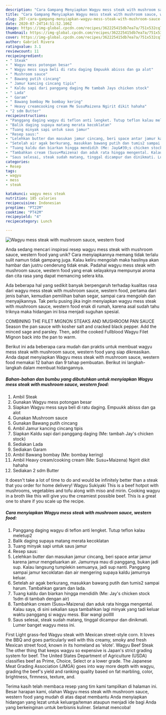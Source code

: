 ```yaml
---
description: "Cara Gampang Menyiapkan Wagyu mess steak with mushroom sauce, western food Anti Gagal"
title: "Cara Gampang Menyiapkan Wagyu mess steak with mushroom sauce, western food Anti Gagal"
slug: 207-cara-gampang-menyiapkan-wagyu-mess-steak-with-mushroom-sauce-western-food-anti-gagal
date: 2020-07-24T14:51:52.106Z
image: https://img-global.cpcdn.com/recipes/362225415db7ea7a/751x532cq70/wagyu-mess-steak-with-mushroom-sauce-western-food-foto-resep-utama.jpg
thumbnail: https://img-global.cpcdn.com/recipes/362225415db7ea7a/751x532cq70/wagyu-mess-steak-with-mushroom-sauce-western-food-foto-resep-utama.jpg
cover: https://img-global.cpcdn.com/recipes/362225415db7ea7a/751x532cq70/wagyu-mess-steak-with-mushroom-sauce-western-food-foto-resep-utama.jpg
author: Gabriel Rivera
ratingvalue: 3.1
reviewcount: 11
recipeingredient:
- " Steak"
- " Wagyu mess potongan besar"
- " Wagyu mess saya beli di ratu daging Empuukk abisss dan ga alot"
- " Mushroom sauce"
- " Bawang putih cincang"
- " Jamur kancing cincang tipis"
- " Kaldu sapi dari panggang daging Me tambah Jays chicken stock"
- " Lada"
- " Garam"
- " Bawang bombay Me bombay kering"
- " Heavy creamcooking cream Me SusuMaizena Ngirit dikit hahaha"
- "2 sdm Butter"
recipeinstructions:
- "Panggang daging wagyu di teflon anti lengket. Tutup teflon kalau meletup2"
- "Balik daging supaya matang merata kecoklatan"
- "Tuang minyak sapi untuk saus jamur"
- "Resep saus:"
- "Lelehkan butter dan masukan jamur cincang, beri space antar jamur karena jamur mengeluarkan air. Jamurnya mau di panggang, bukan jadi sup. Kalau langsung tumplekin semuanya, jadi sup nanti. Panggang sampai jamur kecoklatan dan air mengering supaya kaldu jamurnya keluar."
- "Setelah air agak berkurang, masukkan bawang putih dan tumis2 sampai harum. Tambahkan garam dan lada."
- "Tuang kaldu dan biarkan hingga mendidih (Me: Jay&#39;s chicken stock 1sdm di tambah dengan air)"
- "Tambahkan cream (Susu+Maizena) dan aduk rata hingga mengental. Kalau saya, di sini sekalian saya tambahkan lagi minyak yang tadi keluar waktu panggang si wagyu mess. Biar wangi polllll"
- "Saus selesai, steak sudah matang, tinggal dicampur dan dinikmati. Lumer banget wagyu mess ini."
categories:
- Resep
tags:
- wagyu
- mess
- steak

katakunci: wagyu mess steak 
nutrition: 185 calories
recipecuisine: Indonesian
preptime: "PT22M"
cooktime: "PT42M"
recipeyield: "4"
recipecategory: Lunch

---
```



![Wagyu mess steak with mushroom sauce, western food](https://img-global.cpcdn.com/recipes/362225415db7ea7a/751x532cq70/wagyu-mess-steak-with-mushroom-sauce-western-food-foto-resep-utama.jpg)

Anda sedang mencari inspirasi resep wagyu mess steak with mushroom sauce, western food yang unik? Cara menyiapkannya memang tidak terlalu sulit namun tidak gampang juga. Kalau keliru mengolah maka hasilnya akan hambar dan justru cenderung tidak enak. Padahal wagyu mess steak with mushroom sauce, western food yang enak selayaknya mempunyai aroma dan cita rasa yang dapat memancing selera kita.

Ada beberapa hal yang sedikit banyak berpengaruh terhadap kualitas rasa dari wagyu mess steak with mushroom sauce, western food, pertama dari jenis bahan, kemudian pemilihan bahan segar, sampai cara mengolah dan menyajikannya. Tak perlu pusing jika ingin menyiapkan wagyu mess steak with mushroom sauce, western food enak di rumah, karena asal sudah tahu triknya maka hidangan ini bisa menjadi suguhan spesial.

COMBINING THE FILET MIGNON STEAKS AND MUSHROOM PAN SAUCE Season the pan sauce with kosher salt and cracked black pepper. Add the minced sage and parsley. Then, add the cooked Fullblood Wagyu Filet Mignon back into the pan to warm.


Berikut ini ada beberapa cara mudah dan praktis untuk membuat wagyu mess steak with mushroom sauce, western food yang siap dikreasikan. Anda dapat menyiapkan Wagyu mess steak with mushroom sauce, western food memakai 12 bahan dan 9 tahap pembuatan. Berikut ini langkah-langkah dalam membuat hidangannya.

<!--inarticleads1-->

##### Bahan-bahan dan bumbu yang dibutuhkan untuk menyiapkan Wagyu mess steak with mushroom sauce, western food:

1. Ambil  Steak
1. Gunakan  Wagyu mess potongan besar
1. Siapkan  Wagyu mess saya beli di ratu daging. Empuukk abisss dan ga alot
1. Gunakan  Mushroom sauce
1. Gunakan  Bawang putih cincang
1. Ambil  Jamur kancing cincang tipis
1. Siapkan  Kaldu sapi dari panggang daging (Me: tambah Jay&#39;s chicken stock)
1. Sediakan  Lada
1. Sediakan  Garam
1. Ambil  Bawang bombay (Me: bombay kering)
1. Ambil  Heavy cream/cooking cream (Me: Susu+Maizena) Ngirit dikit hahaha
1. Sediakan 2 sdm Butter


It doesn&#39;t take a lot of time to do and would be infinitely better than a steak that you order for home delivery! Wagyu Sukiyaki This is a beef hotpot with mushrooms, vegetables and tofu along with miso and mirin. Cooking wagyu in a broth like this will give you the creamiest possible beef. This is a great one to share if you scale up the recipe. 

<!--inarticleads2-->

##### Cara menyiapkan Wagyu mess steak with mushroom sauce, western food:

1. Panggang daging wagyu di teflon anti lengket. Tutup teflon kalau meletup2
1. Balik daging supaya matang merata kecoklatan
1. Tuang minyak sapi untuk saus jamur
1. Resep saus:
1. Lelehkan butter dan masukan jamur cincang, beri space antar jamur karena jamur mengeluarkan air. Jamurnya mau di panggang, bukan jadi sup. Kalau langsung tumplekin semuanya, jadi sup nanti. Panggang sampai jamur kecoklatan dan air mengering supaya kaldu jamurnya keluar.
1. Setelah air agak berkurang, masukkan bawang putih dan tumis2 sampai harum. Tambahkan garam dan lada.
1. Tuang kaldu dan biarkan hingga mendidih (Me: Jay&#39;s chicken stock 1sdm di tambah dengan air)
1. Tambahkan cream (Susu+Maizena) dan aduk rata hingga mengental. Kalau saya, di sini sekalian saya tambahkan lagi minyak yang tadi keluar waktu panggang si wagyu mess. Biar wangi polllll
1. Saus selesai, steak sudah matang, tinggal dicampur dan dinikmati. Lumer banget wagyu mess ini.


First Light grass-fed Wagyu steak with Mexican street-style corn. It loves the BBQ and goes particularly well with this creamy, smoky and fresh Mexican street food, known in its homeland as &#39;elote&#39;. Wagyu Beef Steak The other thing that keeps wagyu so expensive is Japan&#39;s strict grading system for beef. The United States Department of Agriculture (USDA) classifies beef as Prime, Choice, Select or a lower grade. The Japanese Meat Grading Association (JMGA) goes into way more depth with wagyu, grading the beef&#39;s yield and ranking quality based on fat marbling, color, brightness, firmness, texture, and. 

Terima kasih telah membaca resep yang tim kami tampilkan di halaman ini. Besar harapan kami, olahan Wagyu mess steak with mushroom sauce, western food yang mudah di atas dapat membantu Anda menyiapkan hidangan yang lezat untuk keluarga/teman ataupun menjadi ide bagi Anda yang berkeinginan untuk berbisnis kuliner. Selamat mencoba!
